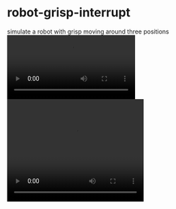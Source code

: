 # robot-grisp-interrupt
simulate a robot with grisp moving around three positions
![](my_video.mov)
<video width="320" height="240" controls>
  <source src="2025-04-24_15-50-16.mp4" type="video/mp4">
</video>
